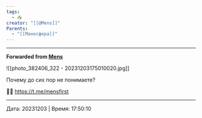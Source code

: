 ```yaml
---
tags:
  - 📥
creator: "[[@Mens]]"
Parents:
  - "[[Маносфера]]"
---
```



***

**Forwarded from [Mens](https://t.me/mensfirst/6436)**

![[photo_382406_322 - 20231203175010020.jpg]]

Почему до сих пор не понимаете?

💪💪 https://t.me/mensfirst

---

Дата: 20231203 | Время: 17:50:10
